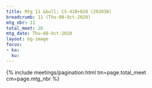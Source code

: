```yaml
---
title: Mtg 11 &bull; CS-428+828 (202030)
breadcrumb: 11 (Thu-08-Oct-2020)
mtg_nbr: 11
total_meet: 26
mtg_date: Thu-08-Oct-2020
layout: bg-image
focus:
- ka:
  ku:
---
```

{% include meetings/pagination.html tm=page.total_meet cm=page.mtg_nbr %}
